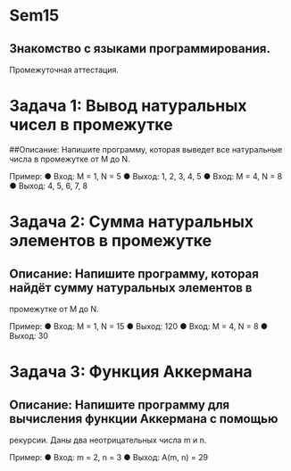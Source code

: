 # Sem15
## Знакомство с языками программирования.
Промежуточная аттестация.

# Задача 1: Вывод натуральных чисел в промежутке
##Описание: Напишите программу, которая выведет все натуральные числа в промежутке от M до N.

Пример:
● Вход: M = 1, N = 5
● Выход: 1, 2, 3, 4, 5
● Вход: M = 4, N = 8
● Выход: 4, 5, 6, 7, 8

# Задача 2: Сумма натуральных элементов в промежутке
## Описание: Напишите программу, которая найдёт сумму натуральных элементов в
промежутке от M до N.

Пример:
● Вход: M = 1, N = 15
● Выход: 120
● Вход: M = 4, N = 8
● Выход: 30

# Задача 3: Функция Аккермана
## Описание: Напишите программу для вычисления функции Аккермана с помощью
рекурсии. Даны два неотрицательных числа m и n.

Пример:
● Вход: m = 2, n = 3
● Выход: A(m, n) = 29
